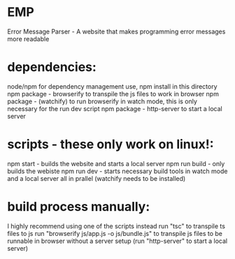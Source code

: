 # EMP
Error Message Parser - A website that makes programming error messages more readable

# dependencies:
node/npm for dependency management use, npm install in this directory
npm package - browserify to transpile the js files to work in browser
npm package - (watchify) to run browserify in watch mode, this is only necessary for the run dev script
npm package - http-server to start a local server


# scripts - these only work on linux!:
npm start - builds the website and starts a local server
npm run build - only builds the webiste
npm run dev - starts necessary build tools in watch mode and a local server all in prallel (watchify needs to be installed)

# build process manually:
I highly recommend using one of the scripts instead
run "tsc" to transpile ts files to js
run "browserify js/app.js -o js/bundle.js" to transpile js files to be runnable in browser without a server setup
(run "http-server" to start a local server)
